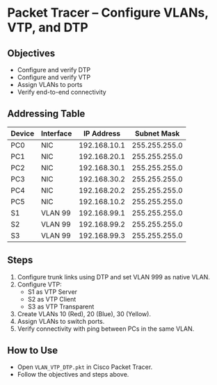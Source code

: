 # Packet Tracer – Configure VLANs, VTP, and DTP

## Objectives
- Configure and verify DTP
- Configure and verify VTP
- Assign VLANs to ports
- Verify end-to-end connectivity

## Addressing Table
| Device | Interface | IP Address     | Subnet Mask     |
|--------|-----------|----------------|-----------------|
| PC0    | NIC       | 192.168.10.1   | 255.255.255.0   |
| PC1    | NIC       | 192.168.20.1   | 255.255.255.0   |
| PC2    | NIC       | 192.168.30.1   | 255.255.255.0   |
| PC3    | NIC       | 192.168.30.2   | 255.255.255.0   |
| PC4    | NIC       | 192.168.20.2   | 255.255.255.0   |
| PC5    | NIC       | 192.168.10.2   | 255.255.255.0   |
| S1     | VLAN 99   | 192.168.99.1   | 255.255.255.0   |
| S2     | VLAN 99   | 192.168.99.2   | 255.255.255.0   |
| S3     | VLAN 99   | 192.168.99.3   | 255.255.255.0   |

## Steps
1. Configure trunk links using DTP and set VLAN 999 as native VLAN.  
2. Configure VTP:
   - S1 as VTP Server  
   - S2 as VTP Client  
   - S3 as VTP Transparent  
3. Create VLANs 10 (Red), 20 (Blue), 30 (Yellow).  
4. Assign VLANs to switch ports.  
5. Verify connectivity with ping between PCs in the same VLAN.  

## How to Use
- Open `VLAN_VTP_DTP.pkt` in Cisco Packet Tracer.  
- Follow the objectives and steps above.  
